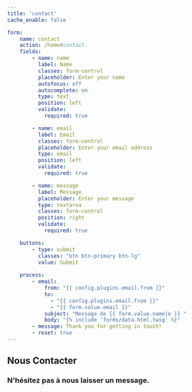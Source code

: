 ```yaml
---
title: 'contact'
cache_enable: false

form:
    name: contact
    action: /home#contact
    fields:
        - name: name
          label: Name
          classes: form-control
          placeholder: Enter your name
          autofocus: off
          autocomplete: on
          type: text
          position: left
          validate:
            required: true

        - name: email
          label: Email
          classes: form-control
          placeholder: Enter your email address
          type: email
          position: left
          validate:
            required: true

        - name: message
          label: Message
          placeholder: Enter your message
          type: textarea
          classes: form-control
          position: right
          validate:
            required: true

    buttons:
        - type: submit
          classes: "btn btn-primary btn-lg"
          value: Submit
        
    process:
        - email:
            from: "{{ config.plugins.email.from }}"
            to:
              - "{{ config.plugins.email.from }}"
              - "{{ form.value.email }}"
            subject: "Message de {{ form.value.name|e }} "
            body: "{% include 'forms/data.html.twig' %}"
        - message: Thank you for getting in touch!
        - reset: true
---
```


## Nous Contacter
### N'hésitez pas à nous laisser un message.
